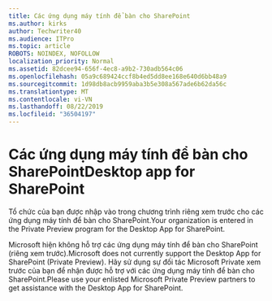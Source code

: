 ```yaml
---
title: Các ứng dụng máy tính để bàn cho SharePoint
ms.author: kirks
author: Techwriter40
ms.audience: ITPro
ms.topic: article
ROBOTS: NOINDEX, NOFOLLOW
localization_priority: Normal
ms.assetid: 82dcee94-656f-4ec8-a9b2-730adb564c06
ms.openlocfilehash: 05a9c689424ccf8b4ed5dd8ee168e640d6bb48a9
ms.sourcegitcommit: 1d98db8acb9959aba3b5e308a567ade6b62da56c
ms.translationtype: MT
ms.contentlocale: vi-VN
ms.lasthandoff: 08/22/2019
ms.locfileid: "36504197"
---
```

# <a name="desktop-app-for-sharepoint"></a><span data-ttu-id="2c604-102">Các ứng dụng máy tính để bàn cho SharePoint</span><span class="sxs-lookup"><span data-stu-id="2c604-102">Desktop app for SharePoint</span></span>

<span data-ttu-id="2c604-103">Tổ chức của bạn được nhập vào trong chương trình riêng xem trước cho các ứng dụng máy tính để bàn cho SharePoint.</span><span class="sxs-lookup"><span data-stu-id="2c604-103">Your organization is entered in the Private Preview program for the Desktop App for SharePoint.</span></span>

<span data-ttu-id="2c604-104">Microsoft hiện không hỗ trợ các ứng dụng máy tính để bàn cho SharePoint (riêng xem trước).</span><span class="sxs-lookup"><span data-stu-id="2c604-104">Microsoft does not currently support the Desktop App for SharePoint (Private Preview).</span></span> <span data-ttu-id="2c604-105">Hãy sử dụng sự đối tác Microsoft Private xem trước của bạn để nhận được hỗ trợ với các ứng dụng máy tính để bàn cho SharePoint.</span><span class="sxs-lookup"><span data-stu-id="2c604-105">Please use your enlisted Microsoft Private Preview partners to get assistance with the Desktop App for SharePoint.</span></span>

